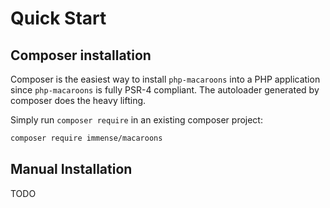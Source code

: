# Quick Start

## Composer installation

Composer is the easiest way to install `php-macaroons` into a PHP application
since `php-macaroons` is fully PSR-4 compliant. The autoloader generated by
composer does the heavy lifting.

Simply run `composer require` in an existing composer project:

```bash
composer require immense/macaroons
```

## Manual Installation

TODO
